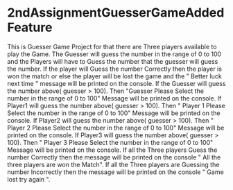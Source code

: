# 2ndAssignmentGuesserGameAddedFeature
This is Guesser Game Project for that there are Three players available to play the Game. The Guesser will guess the number in the range of 0 to 100 and the Players will have to Guess the number that the guesser will guess the number. If the player will Guess the number Correctly then the player is won the match or else the player will be lost the game and the " Better luck next time " message will be printed on the console. If the Guesser will guess the number above( guesser > 100). Then "Guesser Please Select the number in the range of 0 to 100" Message will be printed on the console. If Player1 will guess the number above( guesser > 100). Then " Player 1 Please Select the number in the range of 0 to 100" Message will be printed on the console. If Player2 will guess the number above( guesser > 100). Then " Player 2 Please Select the number in the range of 0 to 100" Message will be printed on the console. If Player3 will guess the number above( guesser > 100). Then " Player 3 Please Select the number in the range of 0 to 100" Message will be printed on the console. If all the Three players Guess the number Correctly then the message will be printed on the console " All the three players are won the Match". If all the Three players are Guessing the number Incorrectly then the message will be printed on the console " Game lost try again ".

